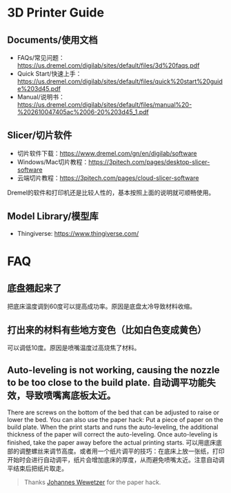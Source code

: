 3D Printer Guide
=======

## Documents/使用文档

- FAQs/常见问题：https://us.dremel.com/digilab/sites/default/files/3d%20faqs.pdf
- Quick Start/快速上手：https://us.dremel.com/digilab/sites/default/files/quick%20start%20guide%203d45.pdf
- Manual/说明书：https://us.dremel.com/digilab/sites/default/files/manual%20-%202610047405ac%2006-20%203d45_1.pdf

## Slicer/切片软件

- 切片软件下载：https://www.dremel.com/gn/en/digilab/software
- Windows/Mac切片教程：https://3pitech.com/pages/desktop-slicer-software
- 云端切片教程：https://3pitech.com/pages/cloud-slicer-software

Dremel的软件和打印机还是比较人性的，基本按照上面的说明就可顺畅使用。

## Model Library/模型库

- Thingiverse: https://www.thingiverse.com/

# FAQ

## 底盘翘起来了

把底床温度调到60度可以提高成功率。原因是底盘太冷导致材料收缩。

## 打出来的材料有些地方变色（比如白色变成黄色）

可以调低10度。原因是喷嘴温度过高烧焦了材料。

## Auto-leveling is not working, causing the nozzle to be too close to the build plate. 自动调平功能失效，导致喷嘴离底板太近。

There are screws on the bottom of the bed that can be adjusted to raise or lower the bed. You can also use the paper hack: Put a piece of paper on the build plate. When the print starts and runs the auto-leveling, the additional thickness of the paper will correct the auto-leveling. Once auto-leveling is finished, take the paper away before the actual printing starts. 可以用底床底部的调整螺丝来调节高度。或者用一个纸片调平的技巧：在底床上放一张纸，打印开始时会进行自动调平，纸片会增加底床的厚度，从而避免喷嘴太近。注意自动调平结束后把纸片取走。

> Thanks [Johannes Wewetzer](https://www.instagram.com/intimate.distance/) for the paper hack.